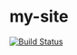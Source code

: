 # my-site

[![Build Status](https://travis-ci.com/pbrandstetter/my-site.svg?token=Lc5qZSZi8gzcoX3XXJVP&branch=master)](https://travis-ci.com/pbrandstetter/my-site)
